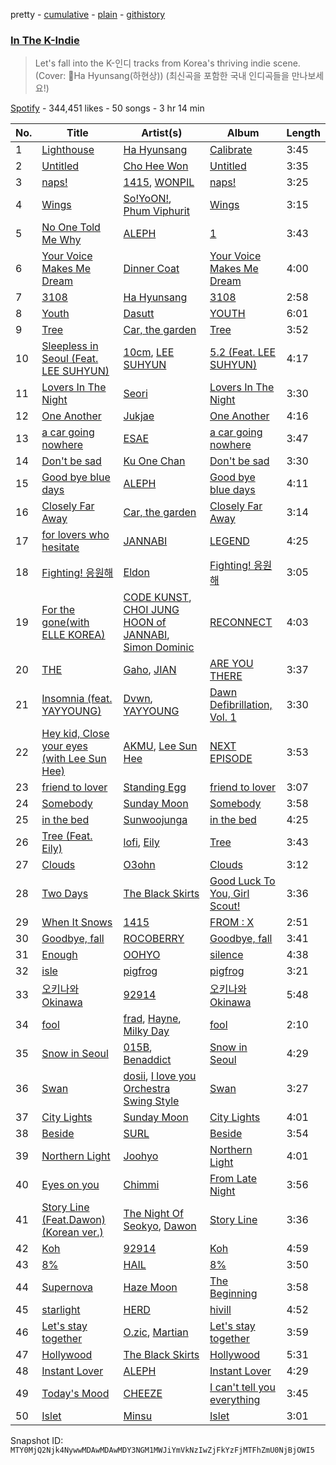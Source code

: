 pretty - [cumulative](/playlists/cumulative/37i9dQZF1DXdTb8AG95jne.md) - [plain](/playlists/plain/37i9dQZF1DXdTb8AG95jne) - [githistory](https://github.githistory.xyz/mackorone/spotify-playlist-archive/blob/main/playlists/plain/37i9dQZF1DXdTb8AG95jne)

### [In The K\-Indie](https://open.spotify.com/playlist/37i9dQZF1DXdTb8AG95jne)

> Let's fall into the K\-인디 tracks from Korea's thriving indie scene\. \(Cover: Ha Hyunsang\(하현상\)\) \(최신곡을 포함한 국내 인디곡들을 만나보세요!\)

[Spotify](https://open.spotify.com/user/spotify) - 344,451 likes - 50 songs - 3 hr 14 min

| No. | Title | Artist(s) | Album | Length |
|---|---|---|---|---|
| 1 | [Lighthouse](https://open.spotify.com/track/6NE7hAW6UFEJWhv2hP6z8X) | [Ha Hyunsang](https://open.spotify.com/artist/1jK4qH2wAXqF8v64zvaGRb) | [Calibrate](https://open.spotify.com/album/0U8Tdmu885TydIA7hdlZ0y) | 3:45 |
| 2 | [Untitled](https://open.spotify.com/track/5DiAPGjSA37OUVDtv3t5MN) | [Cho Hee Won](https://open.spotify.com/artist/5EQY8swADecXlA94pjEyzX) | [Untitled](https://open.spotify.com/album/4AI3v5hgmh3ZETMgw2rJVw) | 3:35 |
| 3 | [naps!](https://open.spotify.com/track/2psNTcUeXlI5vBt0zgehpw) | [1415](https://open.spotify.com/artist/71JjZRW0sCWpF1EuaS9TQA), [WONPIL](https://open.spotify.com/artist/3XGQthj0oqc8xGx3wRe4hP) | [naps!](https://open.spotify.com/album/3EnlNFwmB3Lpf932SlGbMq) | 3:25 |
| 4 | [Wings](https://open.spotify.com/track/4XQnhcwRPRmGG4E6PakLMb) | [So!YoON!](https://open.spotify.com/artist/7H5EC2qaylGun66YeRrVHg), [Phum Viphurit](https://open.spotify.com/artist/5mqguTgtaoCMNMZD6txCh6) | [Wings](https://open.spotify.com/album/1BzkLEFlQ4JQWUFWZrNIvC) | 3:15 |
| 5 | [No One Told Me Why](https://open.spotify.com/track/4p2F176QbCzx8tyxwGmpym) | [ALEPH](https://open.spotify.com/artist/2ncTglxMHKmCzBKckfzOEv) | [1](https://open.spotify.com/album/2uv3GEXDIyG4LQXdpjaeby) | 3:43 |
| 6 | [Your Voice Makes Me Dream](https://open.spotify.com/track/23Pw6OjQUUg06RGKq406yK) | [Dinner Coat](https://open.spotify.com/artist/0NBzQhDqLwWJbfuQhNmgiV) | [Your Voice Makes Me Dream](https://open.spotify.com/album/3SGS1Q2ohr21a7Vq8G0C0n) | 4:00 |
| 7 | [3108](https://open.spotify.com/track/1jJb6ZRhsPVYRKBj4wZ4xc) | [Ha Hyunsang](https://open.spotify.com/artist/1jK4qH2wAXqF8v64zvaGRb) | [3108](https://open.spotify.com/album/0pwKuUl5Rx2o2GWsARCCOU) | 2:58 |
| 8 | [Youth](https://open.spotify.com/track/2LT8gtraNXInH6DZdP6jrt) | [Dasutt](https://open.spotify.com/artist/3txAiGYUmI4p84stqOoi1s) | [YOUTH](https://open.spotify.com/album/22Isp3j1eaoVzQrUm5zbiq) | 6:01 |
| 9 | [Tree](https://open.spotify.com/track/30tYWTkLIQtZWnRIOqcHnJ) | [Car, the garden](https://open.spotify.com/artist/7c1HgFDe8ogy5NOZ1ANCJQ) | [Tree](https://open.spotify.com/album/5MuQTjOeSApez8vNGb94Ur) | 3:52 |
| 10 | [Sleepless in Seoul \(Feat\. LEE SUHYUN\)](https://open.spotify.com/track/2bPHxBNkKpnehnmEBYuW9n) | [10cm](https://open.spotify.com/artist/6zn0ihyAApAYV51zpXxdEp), [LEE SUHYUN](https://open.spotify.com/artist/6zfPiJgoaqNPHsW3fsUlBN) | [5.2 \(Feat\. LEE SUHYUN\)](https://open.spotify.com/album/30RJMNXikhoIuTMEqdESS0) | 4:17 |
| 11 | [Lovers In The Night](https://open.spotify.com/track/2dX2W20qzwqM6G910woDKo) | [Seori](https://open.spotify.com/artist/2bWTIIQP9zaVc55RaMGu7e) | [Lovers In The Night](https://open.spotify.com/album/5qewqwnafgBx455s6LNcWv) | 3:30 |
| 12 | [One Another](https://open.spotify.com/track/189vi3KtFMw8bH2dKiXtD1) | [Jukjae](https://open.spotify.com/artist/7bWYN0sHvyH7yv1uefX07U) | [One Another](https://open.spotify.com/album/1NsVlv4D9l1GHn6nXOzAiz) | 4:16 |
| 13 | [a car going nowhere](https://open.spotify.com/track/15iXRayrmpaA6QmtEKqpX4) | [ESAE](https://open.spotify.com/artist/573hBKu7MUNNUbp0OKhuRr) | [a car going nowhere](https://open.spotify.com/album/6bmqmW6zsY9fAdsI7k0E1b) | 3:47 |
| 14 | [Don't be sad](https://open.spotify.com/track/1f26mzPoBLP8OO67XDmwv8) | [Ku One Chan](https://open.spotify.com/artist/6ClAFFqc8VEOKSGTrvy8V5) | [Don't be sad](https://open.spotify.com/album/0U6NOQI9uIsK68H84Kvomc) | 3:30 |
| 15 | [Good bye blue days](https://open.spotify.com/track/0FseBo4lh1WeuvvIKAwsMR) | [ALEPH](https://open.spotify.com/artist/2ncTglxMHKmCzBKckfzOEv) | [Good bye blue days](https://open.spotify.com/album/6fujCf3YvZsPCsXIKRMbUe) | 4:11 |
| 16 | [Closely Far Away](https://open.spotify.com/track/7wLJ4xzxNss5abZ1kXs242) | [Car, the garden](https://open.spotify.com/artist/7c1HgFDe8ogy5NOZ1ANCJQ) | [Closely Far Away](https://open.spotify.com/album/6q9YOWpWu7QA3MeHbpIoLC) | 3:14 |
| 17 | [for lovers who hesitate](https://open.spotify.com/track/5BqwC9kOBbqYkzdOKeXFFk) | [JANNABI](https://open.spotify.com/artist/2SY6OktZyMLdOnscX3DCyS) | [LEGEND](https://open.spotify.com/album/28GiIRNu9nEugqnUci3aIC) | 4:25 |
| 18 | [Fighting! 응원해](https://open.spotify.com/track/6jD4BKw85zAOpK9DCx6uYm) | [Eldon](https://open.spotify.com/artist/04GW9HXt9A5aPSNIVBf6m4) | [Fighting! 응원해](https://open.spotify.com/album/2DGqiNKAYJIJuqcQfKU2Hi) | 3:05 |
| 19 | [For the gone\(with ELLE KOREA\)](https://open.spotify.com/track/2yPFwTJ1tUSLH0D28u3153) | [CODE KUNST](https://open.spotify.com/artist/4WnO2VmlwdTX77ANsThWLQ), [CHOI JUNG HOON of JANNABI](https://open.spotify.com/artist/5Fa7oN67rqbrgxbRVux7F4), [Simon Dominic](https://open.spotify.com/artist/57W9ikVc6O2wLDtmclSjvN) | [RECONNECT](https://open.spotify.com/album/5xll0TV8daHI8mPW3R9SyC) | 4:03 |
| 20 | [THE](https://open.spotify.com/track/1Ssehbv2YuNm1PlwHQlkQU) | [Gaho](https://open.spotify.com/artist/3ybZTNrlK0QhL4rBxfLHOc), [JIAN](https://open.spotify.com/artist/4eIoxNh0xJ6x7iCf7r2hSb) | [ARE YOU THERE](https://open.spotify.com/album/67NbgsJ02X78ydRgMxRjUU) | 3:37 |
| 21 | [Insomnia \(feat\. YAYYOUNG\)](https://open.spotify.com/track/3PWgyj5ae8qTqSrVRxG19k) | [Dvwn](https://open.spotify.com/artist/6WWUJGBY4ETAE22tRmgJ8b), [YAYYOUNG](https://open.spotify.com/artist/1YMr7hWr93dxFKIPsxxEdL) | [Dawn Defibrillation, Vol\. 1](https://open.spotify.com/album/17nfUzuIgnYoYTsPzvXopO) | 3:30 |
| 22 | [Hey kid, Close your eyes \(with Lee Sun Hee\)](https://open.spotify.com/track/4Cgct9Vlype9cYZFW2wSnk) | [AKMU](https://open.spotify.com/artist/6OwKE9Ez6ALxpTaKcT5ayv), [Lee Sun Hee](https://open.spotify.com/artist/4ZQVfuvon3XnGYkjTSey1O) | [NEXT EPISODE](https://open.spotify.com/album/0Pt0eGpyNO5dDN8PORypSy) | 3:53 |
| 23 | [friend to lover](https://open.spotify.com/track/7un5FM27KmkEMpsPQ2T062) | [Standing Egg](https://open.spotify.com/artist/6a3Mfrn2XBR1DfPg1QGa1d) | [friend to lover](https://open.spotify.com/album/4bjDmQW2Vu2Br4RPCi12hr) | 3:07 |
| 24 | [Somebody](https://open.spotify.com/track/0XLORO8d7WV66y49E7bxrI) | [Sunday Moon](https://open.spotify.com/artist/6hyHuSf5Ft5jkSCmTg1RNn) | [Somebody](https://open.spotify.com/album/2PAEA9SgGyEu2fjuqvUyzM) | 3:58 |
| 25 | [in the bed](https://open.spotify.com/track/3WhLjQxdRYrI4JjmIEFnPe) | [Sunwoojunga](https://open.spotify.com/artist/04L3elxyr0XFua2Ek3domW) | [in the bed](https://open.spotify.com/album/2CtElDOpo2hSKXWVpf0qBj) | 4:25 |
| 26 | [Tree \(Feat\. Eily\)](https://open.spotify.com/track/09M5Yrj4L4wnJsB2A57kiB) | [lofi](https://open.spotify.com/artist/0Ol1mhlclpCQlBUF8OPZW0), [Eily](https://open.spotify.com/artist/5z23iI1nouNyp7f7HtK005) | [Tree](https://open.spotify.com/album/7K8YzXvTz5vOfLiRmgqH9J) | 3:43 |
| 27 | [Clouds](https://open.spotify.com/track/5EkkdLlRAuzjjA8oT6FN7b) | [O3ohn](https://open.spotify.com/artist/3ZPELd2uCgchQqhLgvrDrI) | [Clouds](https://open.spotify.com/album/7kV4H8b2CEGLjjF66UUp6J) | 3:12 |
| 28 | [Two Days](https://open.spotify.com/track/5cbSa8113mXCHqDkwfV6PQ) | [The Black Skirts](https://open.spotify.com/artist/6WeDO4GynFmK4OxwkBzMW8) | [Good Luck To You, Girl Scout!](https://open.spotify.com/album/00DOgIzvYICsW0Wjc4UJGR) | 3:36 |
| 29 | [When It Snows](https://open.spotify.com/track/7xLlRiRccn2fWHibTO2Ta1) | [1415](https://open.spotify.com/artist/71JjZRW0sCWpF1EuaS9TQA) | [FROM : X](https://open.spotify.com/album/0Mv40wXJXK7tSXbDdxgorn) | 2:51 |
| 30 | [Goodbye, fall](https://open.spotify.com/track/0LBSNshLNvYTiP6b4K1RzD) | [ROCOBERRY](https://open.spotify.com/artist/0Mt9IxntWHsf793bLZhQ9P) | [Goodbye, fall](https://open.spotify.com/album/2E82nqjerYIM9TrlNZeXND) | 3:41 |
| 31 | [Enough](https://open.spotify.com/track/0lLvhwKky1WGu6jYJ1vUgV) | [OOHYO](https://open.spotify.com/artist/50Zu2bK9y5UAtD0jcqk5VX) | [silence](https://open.spotify.com/album/0JLXXdA1ENNyfyj6oKGbsq) | 4:38 |
| 32 | [isle](https://open.spotify.com/track/77yv6fASf9WOxyPm3qqyMc) | [pigfrog](https://open.spotify.com/artist/37sRcX6lbXm3LbG8IHPTkB) | [pigfrog](https://open.spotify.com/album/2BtpxA0g6PcyMzg30T7c0Z) | 3:21 |
| 33 | [오키나와 Okinawa](https://open.spotify.com/track/5WJtEElIz5vt7EOEGR97Yz) | [92914](https://open.spotify.com/artist/0Zoe6ljAJo85rggnN6OaOF) | [오키나와 Okinawa](https://open.spotify.com/album/16zuGRQCDsJsJL8psjJM9M) | 5:48 |
| 34 | [fool](https://open.spotify.com/track/41c8b3Nj6DCoaKrdaim47d) | [frad](https://open.spotify.com/artist/1XLYJ9VzlgEpBdlkC4MhOL), [Hayne](https://open.spotify.com/artist/2OuXA3zTqSBjchwV4jD5gL), [Milky Day](https://open.spotify.com/artist/7FIqXqYZHMomTAcTXF4UHu) | [fool](https://open.spotify.com/album/16YHVI5MAqFtYOLqrJAB9j) | 2:10 |
| 35 | [Snow in Seoul](https://open.spotify.com/track/2k9Jahbon5h8gVHHgoetNI) | [015B](https://open.spotify.com/artist/4uU7KfTjcjyKUGWSaTzLu7), [Benaddict](https://open.spotify.com/artist/3hg1nO3FOk4vcE4DeundPz) | [Snow in Seoul](https://open.spotify.com/album/1XbTgdcRQ4ss531LtZdXX7) | 4:29 |
| 36 | [Swan](https://open.spotify.com/track/6G0Kl2Fi4DalbsfbzuzMcD) | [dosii](https://open.spotify.com/artist/41lcf5k3PkUdxupYLkcjCd), [I love you Orchestra Swing Style](https://open.spotify.com/artist/03Avx5uX73mr7MtZZzkzls) | [Swan](https://open.spotify.com/album/0piGRjplHKONEbDxiHtdH2) | 3:27 |
| 37 | [City Lights](https://open.spotify.com/track/36xcAYhiCUnzBoydVmxkO3) | [Sunday Moon](https://open.spotify.com/artist/6hyHuSf5Ft5jkSCmTg1RNn) | [City Lights](https://open.spotify.com/album/2TJmQDLlBkXQiMLI9H6gG6) | 4:01 |
| 38 | [Beside](https://open.spotify.com/track/11xJzjqdO6as2OEBfn2Fl7) | [SURL](https://open.spotify.com/artist/7owveHzN1hmQuw6Ojg4sI3) | [Beside](https://open.spotify.com/album/6rKWrHmwSip4xYYj6MPLAt) | 3:54 |
| 39 | [Northern Light](https://open.spotify.com/track/1CRpDZ0XPU77yoJu2mJZir) | [Joohyo](https://open.spotify.com/artist/2A7bNE2vH60u6TrY50jdy4) | [Northern Light](https://open.spotify.com/album/3CfKLDPqXyRbjcIWk2ShQ5) | 4:01 |
| 40 | [Eyes on you](https://open.spotify.com/track/1sdCoReUzXPLDIJ2i9ConA) | [Chimmi](https://open.spotify.com/artist/19bRgj5ThGcxiGkwvohFHJ) | [From Late Night](https://open.spotify.com/album/3h9UBeesVQIEfWyW4djtsD) | 3:56 |
| 41 | [Story Line \(Feat.Dawon\) \(Korean ver.\)](https://open.spotify.com/track/51ZLM32YbcAQ1aSl292T5N) | [The Night Of Seokyo](https://open.spotify.com/artist/6vrBuDdSYNTK6CwCVflTnx), [Dawon](https://open.spotify.com/artist/0L4d5EwDWqTEOTjztWF0mw) | [Story Line](https://open.spotify.com/album/5QoTyucanJ6ilfPNENdseH) | 3:36 |
| 42 | [Koh](https://open.spotify.com/track/11nTAYWC46C6LGdJH1JlGG) | [92914](https://open.spotify.com/artist/0Zoe6ljAJo85rggnN6OaOF) | [Koh](https://open.spotify.com/album/1BYZllRHEx6mKOi2aKiEjM) | 4:59 |
| 43 | [8%](https://open.spotify.com/track/5b8kLu7ws92PZNztnAfhTr) | [HAIL](https://open.spotify.com/artist/6ay9YyFyAgf6eORHdLKKDf) | [8%](https://open.spotify.com/album/4A2zt7AYTnaI3TMdSKh3TB) | 3:50 |
| 44 | [Supernova](https://open.spotify.com/track/5tR3DtTssLjT2pXuqeXopL) | [Haze Moon](https://open.spotify.com/artist/5qWj6gxjgEq3Ut7QKG1Wjd) | [The Beginning](https://open.spotify.com/album/7vy3zY5P2Rht3IndB78A3H) | 3:58 |
| 45 | [starlight](https://open.spotify.com/track/6PAitd0U0mvJCVJ11xIx4y) | [HERD](https://open.spotify.com/artist/6aQtLvZBb5B8fy6KfWRvTQ) | [hivill](https://open.spotify.com/album/5Di4zjlL4NuRIDKcPZ3OdC) | 4:52 |
| 46 | [Let's stay together](https://open.spotify.com/track/52ZZz4FthV6FAjbUiPF7th) | [O.zic](https://open.spotify.com/artist/3CAnNFqNZE11RKX3743MfR), [Martian](https://open.spotify.com/artist/2NBnwR3hvn7iOIfxWBzCYK) | [Let's stay together](https://open.spotify.com/album/6pZaDtwrcHUTPW1XOok1kA) | 3:59 |
| 47 | [Hollywood](https://open.spotify.com/track/5FqGmuM9LxaZGOMKLsGL1U) | [The Black Skirts](https://open.spotify.com/artist/6WeDO4GynFmK4OxwkBzMW8) | [Hollywood](https://open.spotify.com/album/2Mw3tpyBFi65jX9hgBXP17) | 5:31 |
| 48 | [Instant Lover](https://open.spotify.com/track/76NDJ0hAQ9i3r7WmF6gCJ4) | [ALEPH](https://open.spotify.com/artist/2ncTglxMHKmCzBKckfzOEv) | [Instant Lover](https://open.spotify.com/album/5ejmTfFlUP6fuiBzm0RRLD) | 4:29 |
| 49 | [Today's Mood](https://open.spotify.com/track/4v1WbXCkegXLnHTXPe7yzx) | [CHEEZE](https://open.spotify.com/artist/6NdzNrBP8Jbhzp6h7yojht) | [I can't tell you everything](https://open.spotify.com/album/19cnTIC9Q9V5YykBCRxvOL) | 3:45 |
| 50 | [Islet](https://open.spotify.com/track/1FsPpscUq0qFD9d8lM5FvR) | [Minsu](https://open.spotify.com/artist/1o13ZguNtAOcOe1k0chkta) | [Islet](https://open.spotify.com/album/3UEl0ZAaAM5OWosC1NqZjB) | 3:01 |

Snapshot ID: `MTY0MjQ2Njk4NywwMDAwMDAwMDY3NGM1MWJiYmVkNzIwZjFkYzFjMTFhZmU0NjBjOWI5`